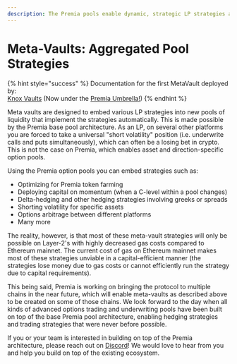 ```yaml
---
description: The Premia pools enable dynamic, strategic LP strategies at a protocol level.
---
```


# Meta-Vaults: Aggregated Pool Strategies

{% hint style="success" %}
Documentation for the first MetaVault deployed by:\
[Knox Vaults](https://docs.knoxvaults.com/) (Now under the [Premia Umbrella!](https://twitter.com/PremiaFinance/status/1611387453985771520?s=20))
{% endhint %}

Meta vaults are designed to embed various LP strategies into new pools of liquidity that implement the strategies automatically. This is made possible by the Premia base pool architecture. As an LP, on several other platforms you are forced to take a universal "short volatility" position (i.e. underwrite calls and puts simultaneously), which can often be a losing bet in crypto. This is not the case on Premia, which enables asset and direction-specific option pools.

Using the Premia option pools you can embed strategies such as:

* Optimizing for Premia token farming
* Deploying capital on momentum (when a C-level within a pool changes)
* Delta-hedging and other hedging strategies involving greeks or spreads
* Shorting volatility for specific assets
* Options arbitrage between different platforms
* Many more

The reality, however, is that most of these meta-vault strategies will only be possible on Layer-2's with highly decreased gas costs compared to Ethereum mainnet. The current cost of gas on Ethereum mainnet makes most of these strategies unviable in a capital-efficient manner (the strategies lose money due to gas costs or cannot efficiently run the strategy due to capital requirements).

This being said, Premia is working on bringing the protocol to multiple chains in the near future, which will enable meta-vaults as described above to be created on some of those chains. We look forward to the day when all kinds of advanced options trading and underwriting pools have been built on top of the base Premia pool architecture, enabling hedging strategies and trading strategies that were never before possible.

If you or your team is interested in building on top of the Premia architecture, please reach out on [Discord](https://discord.gg/premia)! We would love to hear from you and help you build on top of the existing ecosystem.

